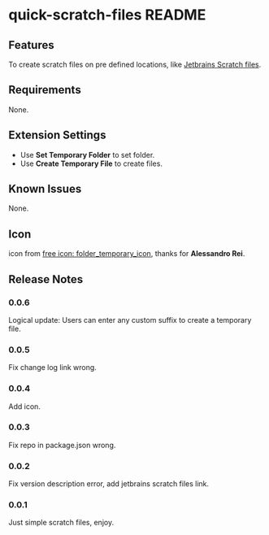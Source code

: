 # quick-scratch-files README

## Features

To create scratch files on pre defined locations, like [Jetbrains Scratch files](https://www.jetbrains.com/help/idea/scratches.html).

## Requirements

None.

## Extension Settings

* Use **Set Temporary Folder** to set folder.
* Use **Create Temporary File** to create files.

## Known Issues

None.

## Icon

icon from [free icon: folder_temporary_icon](https://www.iconfinder.com/icons/6875/folder_temporary_icon), thanks for **Alessandro Rei**.

## Release Notes

### 0.0.6

Logical update: Users can enter any custom suffix to create a temporary file.

### 0.0.5

Fix change log link wrong.

### 0.0.4

Add icon.

### 0.0.3

Fix repo in package.json wrong.

### 0.0.2

Fix version description error, add jetbrains scratch files link.

### 0.0.1

Just simple scratch files, enjoy.
